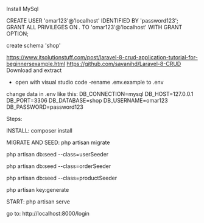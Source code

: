 Install MySql

CREATE USER 'omar123'@'localhost' IDENTIFIED BY 'password123';
GRANT ALL PRIVILEGES ON *.* TO 'omar123'@'localhost' WITH GRANT OPTION;

create schema 'shop'


https://www.itsolutionstuff.com/post/laravel-8-crud-application-tutorial-for-beginnersexample.html
https://github.com/savanihd/Laravel-8-CRUD
Download and extract
- open with visual studio code
-rename .env.example to .env

change data in .env like this:
DB_CONNECTION=mysql
DB_HOST=127.0.0.1
DB_PORT=3306
DB_DATABASE=shop
DB_USERNAME=omar123
DB_PASSWORD=password123

Steps:

INSTALL:
composer install

MIGRATE AND SEED:
php artisan migrate

php artisan db:seed --class=userSeeder

php artisan db:seed --class=orderSeeder

php artisan db:seed --class=productSeeder

php artisan key:generate

START:
php artisan serve

go to:
http://localhost:8000/login
